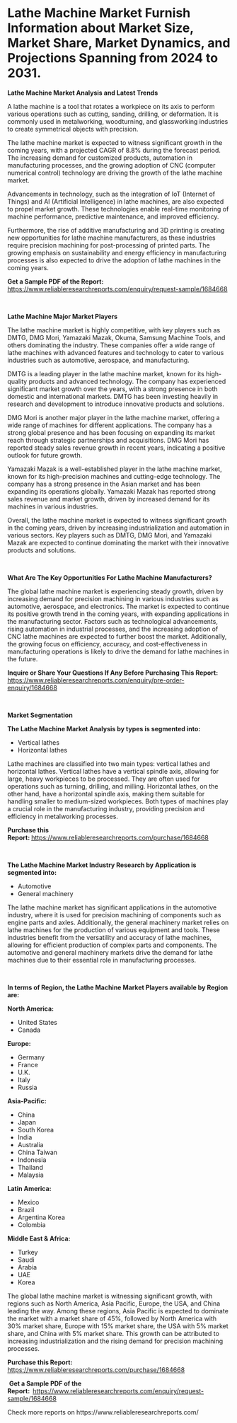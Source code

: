 <p><h1>Lathe Machine Market Furnish Information about Market Size, Market Share, Market Dynamics, and Projections Spanning from 2024 to 2031.</h1></p><p><strong>Lathe Machine Market Analysis and Latest Trends</strong></p>
<p><p>A lathe machine is a tool that rotates a workpiece on its axis to perform various operations such as cutting, sanding, drilling, or deformation. It is commonly used in metalworking, woodturning, and glassworking industries to create symmetrical objects with precision.</p><p>The lathe machine market is expected to witness significant growth in the coming years, with a projected CAGR of 8.8% during the forecast period. The increasing demand for customized products, automation in manufacturing processes, and the growing adoption of CNC (computer numerical control) technology are driving the growth of the lathe machine market.</p><p>Advancements in technology, such as the integration of IoT (Internet of Things) and AI (Artificial Intelligence) in lathe machines, are also expected to propel market growth. These technologies enable real-time monitoring of machine performance, predictive maintenance, and improved efficiency.</p><p>Furthermore, the rise of additive manufacturing and 3D printing is creating new opportunities for lathe machine manufacturers, as these industries require precision machining for post-processing of printed parts. The growing emphasis on sustainability and energy efficiency in manufacturing processes is also expected to drive the adoption of lathe machines in the coming years.</p></p>
<p><strong>Get a Sample PDF of the Report:&nbsp;</strong> <a href="https://www.reliableresearchreports.com/enquiry/request-sample/1684668">https://www.reliableresearchreports.com/enquiry/request-sample/1684668</a></p>
<p>&nbsp;</p>
<p><strong>Lathe Machine Major Market Players</strong></p>
<p><p>The lathe machine market is highly competitive, with key players such as DMTG, DMG Mori, Yamazaki Mazak, Okuma, Samsung Machine Tools, and others dominating the industry. These companies offer a wide range of lathe machines with advanced features and technology to cater to various industries such as automotive, aerospace, and manufacturing.</p><p>DMTG is a leading player in the lathe machine market, known for its high-quality products and advanced technology. The company has experienced significant market growth over the years, with a strong presence in both domestic and international markets. DMTG has been investing heavily in research and development to introduce innovative products and solutions.</p><p>DMG Mori is another major player in the lathe machine market, offering a wide range of machines for different applications. The company has a strong global presence and has been focusing on expanding its market reach through strategic partnerships and acquisitions. DMG Mori has reported steady sales revenue growth in recent years, indicating a positive outlook for future growth.</p><p>Yamazaki Mazak is a well-established player in the lathe machine market, known for its high-precision machines and cutting-edge technology. The company has a strong presence in the Asian market and has been expanding its operations globally. Yamazaki Mazak has reported strong sales revenue and market growth, driven by increased demand for its machines in various industries.</p><p>Overall, the lathe machine market is expected to witness significant growth in the coming years, driven by increasing industrialization and automation in various sectors. Key players such as DMTG, DMG Mori, and Yamazaki Mazak are expected to continue dominating the market with their innovative products and solutions.</p></p>
<p>&nbsp;</p>
<p><strong>What Are The Key Opportunities For Lathe Machine Manufacturers?</strong></p>
<p><p>The global lathe machine market is experiencing steady growth, driven by increasing demand for precision machining in various industries such as automotive, aerospace, and electronics. The market is expected to continue its positive growth trend in the coming years, with expanding applications in the manufacturing sector. Factors such as technological advancements, rising automation in industrial processes, and the increasing adoption of CNC lathe machines are expected to further boost the market. Additionally, the growing focus on efficiency, accuracy, and cost-effectiveness in manufacturing operations is likely to drive the demand for lathe machines in the future.</p></p>
<p><strong>Inquire or Share Your Questions If Any Before Purchasing This Report:</strong> <a href="https://www.reliableresearchreports.com/enquiry/pre-order-enquiry/1684668">https://www.reliableresearchreports.com/enquiry/pre-order-enquiry/1684668</a></p>
<p>&nbsp;</p>
<p><strong>Market Segmentation</strong></p>
<p><strong>The Lathe Machine Market Analysis by types is segmented into:</strong></p>
<p><ul><li>Vertical lathes</li><li>Horizontal lathes</li></ul></p>
<p><p>Lathe machines are classified into two main types: vertical lathes and horizontal lathes. Vertical lathes have a vertical spindle axis, allowing for large, heavy workpieces to be processed. They are often used for operations such as turning, drilling, and milling. Horizontal lathes, on the other hand, have a horizontal spindle axis, making them suitable for handling smaller to medium-sized workpieces. Both types of machines play a crucial role in the manufacturing industry, providing precision and efficiency in metalworking processes.</p></p>
<p><strong>Purchase this Report:&nbsp;</strong><a href="https://www.reliableresearchreports.com/purchase/1684668">https://www.reliableresearchreports.com/purchase/1684668</a></p>
<p>&nbsp;</p>
<p><strong>The Lathe Machine Market Industry Research by Application is segmented into:</strong></p>
<p><ul><li>Automotive</li><li>General machinery</li></ul></p>
<p><p>The lathe machine market has significant applications in the automotive industry, where it is used for precision machining of components such as engine parts and axles. Additionally, the general machinery market relies on lathe machines for the production of various equipment and tools. These industries benefit from the versatility and accuracy of lathe machines, allowing for efficient production of complex parts and components. The automotive and general machinery markets drive the demand for lathe machines due to their essential role in manufacturing processes.</p></p>
<p>&nbsp;</p>
<p><strong>In terms of Region, the Lathe Machine Market Players available by Region are:</strong></p>
<p>
    <p> <strong> North America: </strong>
        <ul>
            <li>United States</li>
            <li>Canada</li>
        </ul>
        </p> 
    <p> <strong> Europe: </strong>
        <ul>
            <li>Germany</li>
            <li>France</li>
            <li>U.K.</li>
            <li>Italy</li>
            <li>Russia</li>
        </ul>
        </p> 
    <p> <strong> Asia-Pacific: </strong>
        <ul>
            <li>China</li>
            <li>Japan</li>
            <li>South Korea</li>
            <li>India</li>
            <li>Australia</li>
            <li>China Taiwan</li>
            <li>Indonesia</li>
            <li>Thailand</li>
            <li>Malaysia</li>
        </ul>
        </p> 
    <p> <strong> Latin America: </strong>
        <ul>
            <li>Mexico</li>
            <li>Brazil</li>
            <li>Argentina Korea</li>
            <li>Colombia</li>
        </ul>
        </p> 
    <p> <strong> Middle East & Africa: </strong>
        <ul>
            <li>Turkey</li>
            <li>Saudi</li>
            <li>Arabia</li>
            <li>UAE</li>
            <li>Korea</li>
        </ul>
    </p>
    </p>
<p><p>The global lathe machine market is witnessing significant growth, with regions such as North America, Asia Pacific, Europe, the USA, and China leading the way. Among these regions, Asia Pacific is expected to dominate the market with a market share of 45%, followed by North America with 30% market share, Europe with 15% market share, the USA with 5% market share, and China with 5% market share. This growth can be attributed to increasing industrialization and the rising demand for precision machining processes.</p></p>
<p><strong>Purchase this Report: </strong><a href="https://www.reliableresearchreports.com/purchase/1684668">https://www.reliableresearchreports.com/purchase/1684668</a></p>
<p>&nbsp;<strong>Get a Sample PDF of the Report:&nbsp;&nbsp;</strong><a href="https://www.reliableresearchreports.com/enquiry/request-sample/1684668">https://www.reliableresearchreports.com/enquiry/request-sample/1684668</a></p>
<p><strong></strong></p>
<p>Check more reports on https://www.reliableresearchreports.com/</p>